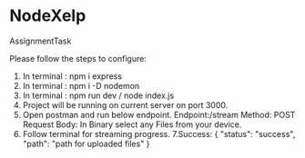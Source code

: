 # NodeXelp
AssignmentTask

Please follow the steps to configure:

1. In terminal : npm i express
2. In terminal : npm i -D nodemon
3. In terminal : npm run dev / node index.js
4. Project will be running on current server on port 3000.
5. Open postman and run below endpoint.
   Endpoint:/stream 
   Method: POST
   Request Body: In Binary select any Files from your device.
6. Follow terminal for streaming progress.
7.Success: 
  {
      "status": "success",
      "path": "path for uploaded files"
  }
